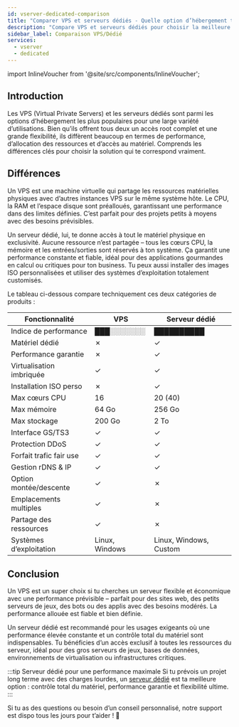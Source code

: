 ```yaml
---
id: vserver-dedicated-comparison
title: "Comparer VPS et serveurs dédiés - Quelle option d’hébergement te convient le mieux ?"
description: "Compare VPS et serveurs dédiés pour choisir la meilleure solution d’hébergement selon tes besoins et optimiser performance et ressources → Découvre tout maintenant"
sidebar_label: Comparaison VPS/Dédié
services:
  - vserver	
  - dedicated
---
```


import InlineVoucher from '@site/src/components/InlineVoucher';

## Introduction

Les VPS (Virtual Private Servers) et les serveurs dédiés sont parmi les options d’hébergement les plus populaires pour une large variété d’utilisations. Bien qu’ils offrent tous deux un accès root complet et une grande flexibilité, ils diffèrent beaucoup en termes de performance, d’allocation des ressources et d’accès au matériel. Comprends les différences clés pour choisir la solution qui te correspond vraiment.

<InlineVoucher />

## Différences

Un VPS est une machine virtuelle qui partage les ressources matérielles physiques avec d’autres instances VPS sur le même système hôte. Le CPU, la RAM et l’espace disque sont préalloués, garantissant une performance dans des limites définies. C’est parfait pour des projets petits à moyens avec des besoins prévisibles.

Un serveur dédié, lui, te donne accès à tout le matériel physique en exclusivité. Aucune ressource n’est partagée – tous les cœurs CPU, la mémoire et les entrées/sorties sont réservés à ton système. Ça garantit une performance constante et fiable, idéal pour des applications gourmandes en calcul ou critiques pour ton business. Tu peux aussi installer des images ISO personnalisées et utiliser des systèmes d’exploitation totalement customisés.

Le tableau ci-dessous compare techniquement ces deux catégories de produits :

| Fonctionnalité             | VPS            | Serveur dédié          |
| -------------------------- | -------------- | ---------------------- |
| Indice de performance      | ███░░░░░░░     | ██████████             |
| Matériel dédié             | ✗              | ✓                      |
| Performance garantie       | ✗              | ✓                      |
| Virtualisation imbriquée   | ✓              | ✓                      |
| Installation ISO perso     | ✗              | ✓                      |
| Max cœurs CPU              | 16             | 20 (40)                |
| Max mémoire                | 64 Go          | 256 Go                 |
| Max stockage               | 200 Go         | 2 To                   |
| Interface GS/TS3           | ✓              | ✓                      |
| Protection DDoS            | ✓              | ✓                      |
| Forfait trafic fair use    | ✓              | ✓                      |
| Gestion rDNS & IP          | ✓              | ✓                      |
| Option montée/descente     | ✓              | ✗                      |
| Emplacements multiples     | ✓              | ✗                      |
| Partage des ressources     | ✓              | ✗                      |
| Systèmes d’exploitation    | Linux, Windows | Linux, Windows, Custom |

## Conclusion

Un VPS est un super choix si tu cherches un serveur flexible et économique avec une performance prévisible – parfait pour des sites web, des petits serveurs de jeux, des bots ou des applis avec des besoins modérés. La performance allouée est fiable et bien définie.

Un serveur dédié est recommandé pour les usages exigeants où une performance élevée constante et un contrôle total du matériel sont indispensables. Tu bénéficies d’un accès exclusif à toutes les ressources du serveur, idéal pour des gros serveurs de jeux, bases de données, environnements de virtualisation ou infrastructures critiques.

:::tip Serveur dédié pour une performance maximale
Si tu prévois un projet long terme avec des charges lourdes, un [serveur dédié](dedicated-introduction.md) est ta meilleure option : contrôle total du matériel, performance garantie et flexibilité ultime.
:::

Si tu as des questions ou besoin d’un conseil personnalisé, notre support est dispo tous les jours pour t’aider ! 🙂

<InlineVoucher />